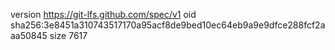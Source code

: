 version https://git-lfs.github.com/spec/v1
oid sha256:3e8451a310743517170a95acf8de9bed10ec64eb9a9e9dfce288fcf2aaa50845
size 7617
